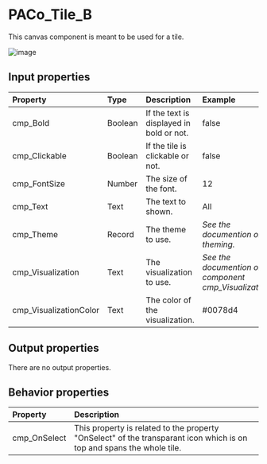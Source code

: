 # PACo_Tile_B

This canvas component is meant to be used for a tile.

![image](https://user-images.githubusercontent.com/35654198/235983204-0bf827c7-0985-47b4-ab34-31d5e8166edd.png)

## **Input properties**

| Property | Type | Description | Example |
| :--- | :--- | :--- | :--- |
| cmp_Bold | Boolean | If the text is displayed in bold or not. | false |
| cmp_Clickable | Boolean | If the tile is clickable or not. | false |
| cmp_FontSize | Number | The size of the font. | 12 |
| cmp_Text | Text | The text to shown. | All |
| cmp_Theme | Record | The theme to use. | *See the documention on theming.* |
| cmp_Visualization | Text | The visualization to use. | *See the documention on the component cmp_Visualization_A.* |
| cmp_VisualizationColor | Text | The color of the visualization. | #0078d4 |

## **Output properties**

There are no output properties.

## **Behavior properties**

| Property | Description |
| :--- | :--- |
| cmp_OnSelect | This property is related to the property "OnSelect" of the transparant icon which is on top and spans the whole tile. |
